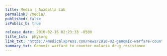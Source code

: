 ```yaml
---
title: Media | Awadalla Lab
permalink: /media/
published: false
isPublic_b: true

release_date: 2010-02-16 02:23:33 -0500
title_txt: 	physorg
link_txt: "https://medicalxpress.com/news/2010-02-genomic-warfare-counter-malaria-drug.html"
summary_txt: Genomic warfare to counter malaria drug resistance
---
```

